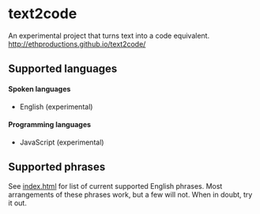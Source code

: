 # text2code

An experimental project that turns text into a code equivalent. http://ethproductions.github.io/text2code/

## Supported languages

#### Spoken languages
- English (experimental)

#### Programming languages
- JavaScript (experimental)

## Supported phrases
See [index.html](https://github.com/ETHproductions/text2code/blob/master/index.html#L96) for list of current supported English phrases. Most arrangements of these phrases work, but a few will not. When in doubt, try it out.
